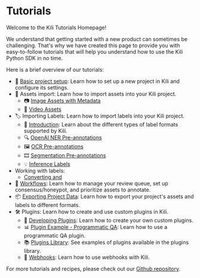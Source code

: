 # Tutorials

Welcome to the Kili Tutorials Homepage!

We understand that getting started with a new product can sometimes be challenging. That's why we have created this page to provide you with easy-to-follow tutorials that will help you understand how to use the Kili Python SDK in no time.

Here is a brief overview of our tutorials:

- 🐣 [Basic project setup](https://python-sdk-docs.kili-technology.com/latest/sdk/tutorials/basic_project_setup/): Learn how to set up a new project in Kili and configure its settings.
- 📂 Assets import: Learn how to import assets into your Kili project.
  - 📷 [Image Assets with Metadata](https://python-sdk-docs.kili-technology.com/latest/sdk/tutorials/importing_assets_and_labels/)
  - 🎥 [Video Assets](https://python-sdk-docs.kili-technology.com/latest/sdk/tutorials/importing_video_assets/)
- 🏷️ Importing Labels: Learn how to import labels into your Kili project.
  - 📖 [Introduction](https://python-sdk-docs.kili-technology.com/latest/sdk/tutorials/importing_labels/): Learn about the different types of label formats supported by Kili.
  - 🔍 [OpenAI NER Pre-annotations](https://python-sdk-docs.kili-technology.com/latest/sdk/tutorials/ner_pre_annotations_openai/)
  - 🖼️ [OCR Pre-annotations](https://python-sdk-docs.kili-technology.com/latest/sdk/tutorials/ocr_pre_annotations/)
  - 🎞️ [Segmentation Pre-annotations](https://python-sdk-docs.kili-technology.com/latest/sdk/tutorials/pixel_level_masks/)
  - 💡 [Inference Labels](https://python-sdk-docs.kili-technology.com/latest/sdk/tutorials/inference_labels/)
- Working with labels:
  - [Converting and](https://python-sdk-docs.kili-technology.com/latest/sdk/tutorials/medical_imaging/)
- 🔄 [Workflows](https://python-sdk-docs.kili-technology.com/latest/sdk/tutorials/set_up_workflows/): Learn how to manage your review queue, set up consensus/honeypot, and prioritize assets to annotate.
- 📦 [Exporting Project Data](https://python-sdk-docs.kili-technology.com/latest/sdk/tutorials/export_a_kili_project/): Learn how to export your project's assets and labels to different formats.
- 🛠️ Plugins: Learn how to create and use custom plugins in Kili.
  - 🔨 [Developing Plugins](https://python-sdk-docs.kili-technology.com/latest/sdk/tutorials/plugins_development/): Learn how to create your own custom plugins.
  - 📊 [Plugin Example - Programmatic QA](https://python-sdk-docs.kili-technology.com/latest/sdk/tutorials/plugins_example/): Learn how to use a programmatic QA plugin.
  - 📚 [Plugins Library](https://python-sdk-docs.kili-technology.com/latest/sdk/tutorials/plugins_library/): See examples of plugins available in the plugins library.
  - 🎣 [Webhooks](https://python-sdk-docs.kili-technology.com/latest/sdk/tutorials/webhooks_example/): Learn how to use webhooks with Kili.

For more tutorials and recipes, please check out our [Github repository](https://github.com/kili-technology/kili-python-sdk/tree/master/recipes).
